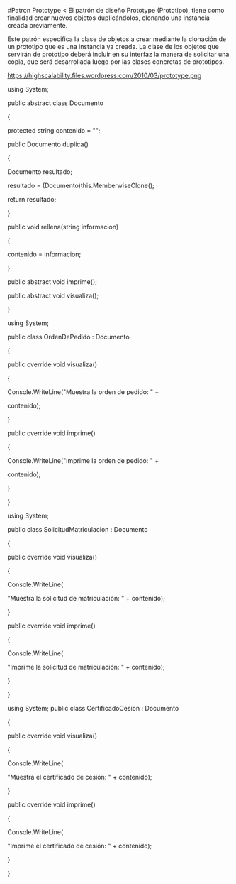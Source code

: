#Patron Prototype
<
El patrón de diseño Prototype (Prototipo), tiene como finalidad crear nuevos objetos duplicándolos, clonando una instancia creada previamente.

Este patrón especifica la clase de objetos a crear mediante la clonación de un prototipo que es una instancia ya creada. La clase de los objetos que servirán de prototipo deberá incluir en su interfaz la manera de solicitar una copia, que será desarrollada luego por las clases concretas de prototipos.

https://highscalability.files.wordpress.com/2010/03/prototype.png

using System;

public abstract class Documento 

{ 

 protected string contenido = ""; 

 public Documento duplica() 

 { 

 Documento resultado; 

 resultado = (Documento)this.MemberwiseClone(); 

 return resultado; 

 } 

 public void rellena(string informacion) 

 { 

 contenido = informacion; 

 } 

 public abstract void imprime(); 

 public abstract void visualiza(); 

} 

using System; 

public class OrdenDePedido : Documento 

{ 

 public override void visualiza() 

 { 

 Console.WriteLine("Muestra la orden de pedido: " + 

 contenido); 

 } 

 public override void imprime() 

 { 

 Console.WriteLine("Imprime la orden de pedido: " + 

 contenido); 

 } 

} 

using System; 

public class SolicitudMatriculacion : Documento 

{ 

 public override void visualiza() 

 { 

 Console.WriteLine( 

 "Muestra la solicitud de matriculación: " + contenido); 

 } 

 public override void imprime() 

 { 

 Console.WriteLine( 

 "Imprime la solicitud de matriculación: " + contenido); 

 } 

} 

using System;
public class CertificadoCesion : Documento

{ 

 public override void visualiza() 

 { 

 Console.WriteLine( 

 "Muestra el certificado de cesión: " + contenido); 

 } 

 public override void imprime() 

 { 

 Console.WriteLine( 

 "Imprime el certificado de cesión: " + contenido); 

 } 

}
